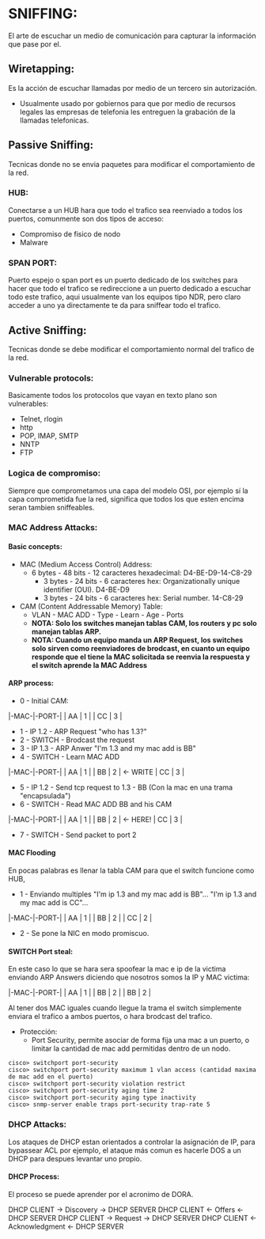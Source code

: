 # SNIFFING:
El arte de escuchar un medio de comunicación para capturar la información que pase por el.

## Wiretapping:
Es la acción de escuchar llamadas por medio de un tercero sin autorización.

- Usualmente usado por gobiernos para que por medio de recursos legales las empresas de telefonia les entreguen la grabación de la llamadas telefonicas.

## Passive Sniffing:
Tecnicas donde no se envia paquetes para modificar el comportamiento de la red.

### HUB: 
Conectarse a un HUB hara que todo el trafico sea reenviado a todos los puertos, comunmente son dos tipos de acceso:
  - Compromiso de fisico de nodo
  - Malware
 
### SPAN PORT:
Puerto espejo o span port es un puerto dedicado de los switches para hacer que todo el trafico se redireccione a un puerto dedicado a escuchar todo este trafico, aqui usualmente van los equipos tipo NDR, pero claro acceder a uno ya directamente te da para sniffear todo el trafico.

## Active Sniffing:
Tecnicas donde se debe modificar el comportamiento normal del trafico de la red.

### Vulnerable protocols:
Basicamente todos los protocolos que vayan en texto plano son vulnerables:

- Telnet, rlogin
- http
- POP, IMAP, SMTP
- NNTP
- FTP

### Logica de compromiso:
Siempre que comprometamos una capa del modelo OSI, por ejemplo sí la capa comprometida fue la red, significa que todos los que esten encima seran tambien sniffeables.

### MAC Address Attacks:

#### Basic concepts:
- MAC (Medium Access Control) Address:
  - 6 bytes - 48 bits - 12 caracteres hexadecimal: D4-BE-D9-14-C8-29
    - 3 bytes - 24 bits - 6 caracteres hex: Organizationally unique identifier (OUI). D4-BE-D9
    - 3 bytes - 24 bits - 6 caracteres hex: Serial number. 14-C8-29
- CAM (Content Addressable Memory) Table:
  - VLAN - MAC ADD - Type - Learn - Age - Ports
  - **NOTA: Solo los switches manejan tablas CAM, los routers y pc solo manejan tablas ARP.**
  - **NOTA: Cuando un equipo manda un ARP Request, los switches solo sirven como reenviadores de brodcast, en cuanto un equipo responde que el tiene la MAC solicitada se reenvia la respuesta y el switch aprende la MAC Address**
 
#### ARP process:
- 0 - Initial CAM:

|-MAC-|-PORT-|
| AA  | 1    |
| CC  | 3    |

- 1 - IP 1.2 - ARP Request "who has 1.3?"
- 2 - SWITCH - Brodcast the request
- 3 - IP 1.3 - ARP Anwer "I'm 1.3 and my mac add is BB"
- 4 - SWITCH - Learn MAC ADD
  
|-MAC-|-PORT-|
| AA  | 1    |
| BB  | 2    | <- WRITE
| CC  | 3    |

- 5 - IP 1.2 - Send tcp request to 1.3 - BB (Con la mac en una trama "encapsulada")
- 6 - SWITCH - Read MAC ADD BB and his CAM
  
|-MAC-|-PORT-|
| AA  | 1    |
| BB  | 2    | <- HERE!
| CC  | 3    |

- 7 - SWITCH - Send packet to port 2

#### MAC Flooding 
En pocas palabras es llenar la tabla CAM para que el switch funcione como HUB,

- 1 - Enviando multiples "I'm ip 1.3 and my mac add is BB"... "I'm ip 1.3 and my mac add is CC"... 

|-MAC-|-PORT-|
| AA  | 1    |
| BB  | 2    |
| CC  | 2    |

- 2 - Se pone la NIC en modo promiscuo.

#### SWITCH Port steal:
En este caso lo que se hara sera spoofear la mac e ip de la victima enviando ARP Answers diciendo que nosotros somos la IP y MAC victima:

|-MAC-|-PORT-|
| AA  | 1    |
| BB  | 2    |
| BB  | 2    |

Al tener dos MAC iguales cuando llegue la trama el switch simplemente enviara el trafico a ambos puertos, o hara brodcast del trafico.

- Protección:
  - Port Security, permite asociar de forma fija una mac a un puerto, o limitar la cantidad de mac add permitidas dentro de un nodo.
```
cisco> switchport port-security
cisco> switchport port-security maximum 1 vlan access (cantidad maxima de mac add en el puerto)
cisco> switchport port-security violation restrict
cisco> switchport port-security aging time 2
cisco> switchport port-security aging type inactivity
cisco> snmp-server enable traps port-security trap-rate 5
```

### DHCP Attacks:
Los ataques de DHCP estan orientados a controlar la asignación de IP, para bypassear ACL por ejemplo, el ataque más comun es hacerle DOS a un DHCP para despues levantar uno propio.

#### DHCP Process:
El proceso se puede aprender por el acronimo de DORA.

DHCP CLIENT -> Discovery      -> DHCP SERVER
DHCP CLIENT <- Offers         <-  DHCP SERVER
DHCP CLIENT -> Request        ->  DHCP SERVER
DHCP CLIENT <- Acknowledgment <- DHCP SERVER
























